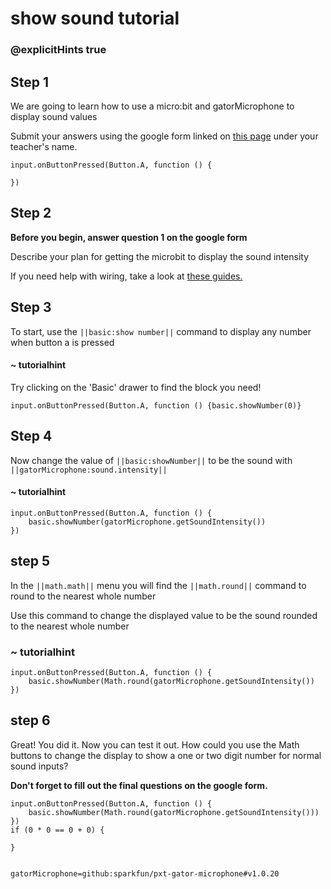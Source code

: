 # show sound tutorial
### @explicitHints true
 
## Step 1
 
We are going to learn how to use a micro:bit and gatorMicrophone to display sound values
 
Submit your answers using the google form linked on [this page](https://schoolwidelabs.github.io/sensor-immersion/assessments/Lesson2/sound_assessment.html) under your teacher's name. 
 
```template
input.onButtonPressed(Button.A, function () {
    
})
```
 
## Step 2
 
**Before you begin, answer question 1 on the google form**
 
Describe your plan for getting the microbit to display the sound intensity
 
If you need help with wiring, take a look at [these guides.](https://docs.google.com/document/d/1KrhVLl_owwXz_xAVbcIEAG9O5N4wdBY3mjd-GX34Bag/edit?usp=sharing)
 
## Step 3
 
To start, use the ``||basic:show number||`` command to display any number when button a is pressed
 
#### ~ tutorialhint
Try clicking on the 'Basic' drawer to find the block you need!
 
```blocks
input.onButtonPressed(Button.A, function () {basic.showNumber(0)}
```
 
## Step 4
 
Now change the value of ``||basic:showNumber||`` to be the sound with ``||gatorMicrophone:sound.intensity||`` 
 
 
#### ~ tutorialhint
 
```blocks
input.onButtonPressed(Button.A, function () {
    basic.showNumber(gatorMicrophone.getSoundIntensity())
})
```
 
## step 5 
 
In the ``||math.math||`` menu you will find the ``||math.round||`` command to round to the nearest whole number
 
Use this command to change the displayed value to be the sound rounded to the nearest whole number
 
### ~ tutorialhint
```blocks
input.onButtonPressed(Button.A, function () {
    basic.showNumber(Math.round(gatorMicrophone.getSoundIntensity())
})
```
 
## step 6
Great! You did it. Now you can test it out. How could you use the Math buttons to change the display to show a one or two digit number for normal sound inputs?
 
**Don't forget to fill out the final questions on the google form.**
 
```ghost
input.onButtonPressed(Button.A, function () {
    basic.showNumber(Math.round(gatorMicrophone.getSoundIntensity()))
})
if (0 * 0 == 0 + 0) {
    
}
 
```
 
```package
gatorMicrophone=github:sparkfun/pxt-gator-microphone#v1.0.20
```
